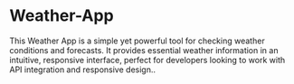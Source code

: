 # Weather-App
This Weather App is a simple yet powerful tool for checking weather conditions and forecasts. It provides essential weather information in an intuitive, responsive interface, perfect for developers looking to work with API integration and responsive design..
